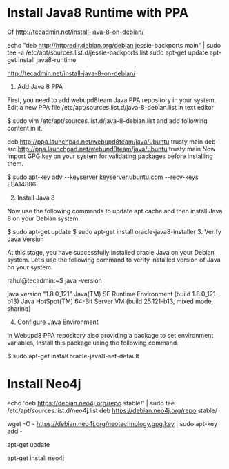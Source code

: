 
# Install Java8 Runtime with PPA

Cf http://tecadmin.net/install-java-8-on-debian/


echo "deb http://httpredir.debian.org/debian jessie-backports main" | sudo tee -a /etc/apt/sources.list.d/jessie-backports.list
sudo apt-get update
apt-get install java8-runtime


http://tecadmin.net/install-java-8-on-debian/

1. Add Java 8 PPA

First, you need to add webupd8team Java PPA repository in your system. Edit a new PPA file /etc/apt/sources.list.d/java-8-debian.list in text editor

$ sudo vim /etc/apt/sources.list.d/java-8-debian.list
and add following content in it.

deb http://ppa.launchpad.net/webupd8team/java/ubuntu trusty main
deb-src http://ppa.launchpad.net/webupd8team/java/ubuntu trusty main
Now import GPG key on your system for validating packages before installing them.

$ sudo apt-key adv --keyserver keyserver.ubuntu.com --recv-keys EEA14886

2. Install Java 8

Now use the following commands to update apt cache and then install Java 8 on your Debian system.

$ sudo apt-get update
$ sudo apt-get install oracle-java8-installer
3. Verify Java Version

At this stage, you have successfully installed oracle Java on your Debian system. Let’s use the following command to verify installed version of Java on your system.

rahul@tecadmin:~$ java -version

java version "1.8.0_121"
Java(TM) SE Runtime Environment (build 1.8.0_121-b13)
Java HotSpot(TM) 64-Bit Server VM (build 25.121-b13, mixed mode, sharing)

4. Configure Java Environment

In Webupd8 PPA repository also providing a package to set environment variables, Install this package using the following command.

$ sudo apt-get install oracle-java8-set-default

# Install Neo4j


echo 'deb https://debian.neo4j.org/repo stable/' | sudo tee /etc/apt/sources.list.d/neo4j.list
deb https://debian.neo4j.org/repo stable/

wget -O - https://debian.neo4j.org/neotechnology.gpg.key | sudo apt-key add -

apt-get update

apt-get install neo4j



